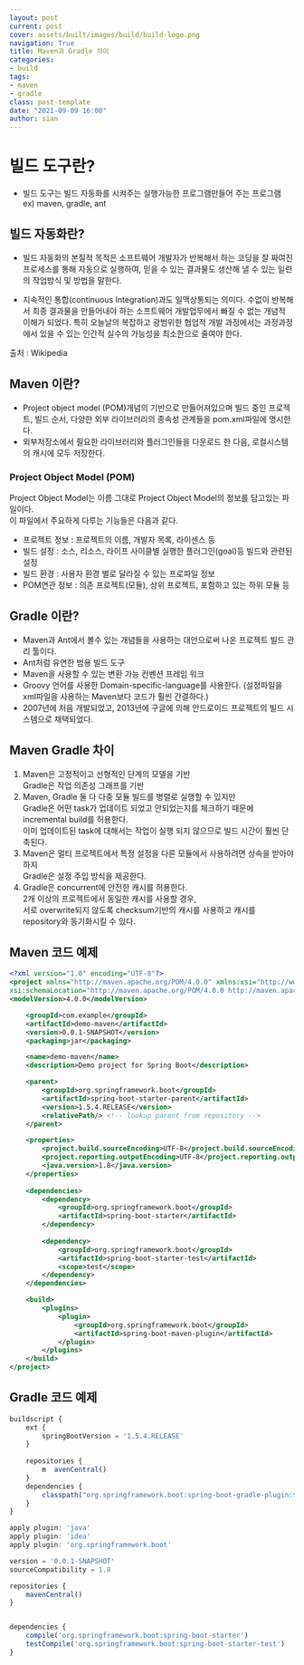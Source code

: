 ```yaml
---
layout: post
current: post
cover: assets/built/images/build/build-logo.png
navigation: True
title: Maven과 Gradle 차이
categories:
- build
tags:
- maven
- gradle
class: post-template
date: "2021-09-09 16:00"
author: sian
---
```


# 빌드 도구란?

- 빌드 도구는 빌드 자동화를 시켜주는 실행가능한 프로그램만들어 주는 프로그램 ex) maven, gradle, ant

## 빌드 자동화란?
- 빌드 자동화의 본질적 목적은 소프트웨어 개발자가 반복해서 하는 코딩을 잘 짜여진 프로세스를 통해 자동으로 실행하여, 
믿을 수 있는 결과물도 생산해 낼 수 있는 일련의 작업방식 및 방법을 말한다.

- 지속적인 통합(continuous Integration)과도 일맥상통되는 의미다. 
수없이 반복해서 최종 결과물을 만들어내야 하는 소프트웨어 개발업무에서 빠질 수 없는 개념적 이해가 되었다. 
특히 오늘날의 복잡하고 광범위한 협업적 개발 과정에서는 과정과정에서 있을 수 있는 인간적 실수의 가능성을 최소한으로 줄여야 한다. 

출처 : Wikipedia

## Maven 이란?
- Project object model (POM)개념의 기반으로 만들어져있으며 빌드 중인 프로젝트, 빌드 순서, 
다양한 외부 라이브러리의 종속성 관계들을 pom.xml파일에 명시한다. 
- 외부저장소에서 필요한 라이브러리와 플러그인들을 다운로드 한 다음, 로컬시스템의 캐시에 모두 저장한다.

### Project Object Model (POM)
Project Object Model는 이름 그대로 Project Object Model의 정보를 담고있는 파일이다.   
이 파일에서 주요하게 다루는 기능들은 다음과 같다.
- 프로젝트 정보 : 프로젝트의 이름, 개발자 목록, 라이센스 등
- 빌드 설정 : 소스, 리소스, 라이프 사이클별 실행한 플러그인(goal)등 빌드와 관련된 설정
- 빌드 환경 : 사용자 환경 별로 달라질 수 있는 프로파일 정보
- POM연관 정보 : 의존 프로젝트(모듈), 상위 프로젝트, 포함하고 있는 하위 모듈 등


## Gradle 이란?
- Maven과 Ant에서 볼수 있는 개념들을 사용하는 대안으로써 나온 프로젝트 빌드 관리 툴이다.
- Ant처럼 유연한 범용 빌드 도구
- Maven을 사용할 수 있는 변환 가능 컨벤션 프레임 워크
- Groovy 언어를 사용한 Domain-specific-language를 사용한다. 
(설정파일을 xml파일을 사용하는 Maven보다 코드가 훨씬 간결하다.)
- 2007년에 처음 개발되었고, 2013년에 구글에 의해 안드로이드 프로젝트의 빌드 시스템으로 채택되었다.

## Maven Gradle 차이
1. Maven은 고정적이고 선형적인 단계의 모델을 기반  
Gradle은 작업 의존성 그래프를 기반
2. Maven, Gradle 둘 다 다중 모듈 빌드를 병렬로 실행할 수 있지만  
Gradle은 어떤 task가 업데이트 되었고 안되었는지를 체크하기 때문에 incremental build를 허용한다.  
이미 업데이트된 task에 대해서는 작업이 실행 되지 않으므로 빌드 시간이 훨씬 단축된다.
3. Maven은 멀티 프로젝트에서 특정 설정을 다른 모듈에서 사용하려면 상속을 받아야하지  
Gradle은 설정 주입 방식을 제공한다.
4. Gradle은 concurrent에 안전한 캐시를 허용한다.  
2개 이상의 프로젝트에서 동일한 캐시를 사용할 경우,     
서로 overwrite되지 않도록 checksum기반의 캐시를 사용하고 캐시를 repository와 동기화시킬 수 있다.

## Maven 코드 예제
~~~xml
<?xml version="1.0" encoding="UTF-8"?>
<project xmlns="http://maven.apache.org/POM/4.0.0" xmlns:xsi="http://www.w3.org/2001/XMLSchema-instance"
xsi:schemaLocation="http://maven.apache.org/POM/4.0.0 http://maven.apache.org/xsd/maven-4.0.0.xsd">
<modelVersion>4.0.0</modelVersion>

    <groupId>com.example</groupId>
    <artifactId>demo-maven</artifactId>
    <version>0.0.1-SNAPSHOT</version>
    <packaging>jar</packaging>

    <name>demo-maven</name>
    <description>Demo project for Spring Boot</description>

    <parent>
        <groupId>org.springframework.boot</groupId>
        <artifactId>spring-boot-starter-parent</artifactId>
        <version>1.5.4.RELEASE</version>
        <relativePath/> <!-- lookup parent from repository -->
    </parent>

    <properties>
        <project.build.sourceEncoding>UTF-8</project.build.sourceEncoding>
        <project.reporting.outputEncoding>UTF-8</project.reporting.outputEncoding>
        <java.version>1.8</java.version>
    </properties>
    
    <dependencies>
        <dependency>
            <groupId>org.springframework.boot</groupId>
            <artifactId>spring-boot-starter</artifactId>
        </dependency>
    
        <dependency>
            <groupId>org.springframework.boot</groupId>
            <artifactId>spring-boot-starter-test</artifactId>
            <scope>test</scope>
        </dependency>
    </dependencies>

    <build>
        <plugins>
            <plugin>
                <groupId>org.springframework.boot</groupId>
                <artifactId>spring-boot-maven-plugin</artifactId>
            </plugin>
        </plugins>
    </build>
</project>
~~~

## Gradle 코드 예제
~~~javascript
buildscript {
    ext {
        springBootVersion = '1.5.4.RELEASE'
    }
    
    repositories {
        m  avenCentral()
    }
    dependencies {
        classpath("org.springframework.boot:spring-boot-gradle-plugin:${springBootVersion}")
    }
}

apply plugin: 'java'
apply plugin: 'idea'
apply plugin: 'org.springframework.boot'

version = '0.0.1-SNAPSHOT'
sourceCompatibility = 1.8

repositories {
    mavenCentral()
}


dependencies {
    compile('org.springframework.boot:spring-boot-starter')
    testCompile('org.springframework.boot:spring-boot-starter-test')
}
~~~